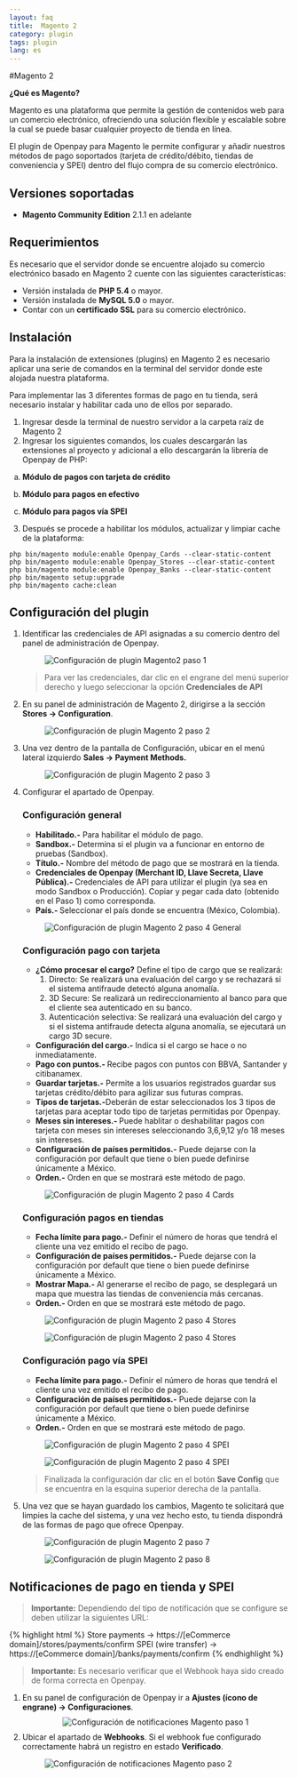 ```yaml
---
layout: faq
title:  Magento 2
category: plugin
tags: plugin
lang: es
---
```


#Magento 2

**¿Qué es Magento?**

Magento es una plataforma que permite la gestión de contenidos web para un comercio electrónico, ofreciendo una solución flexible y escalable sobre la cual se puede basar cualquier proyecto de tienda en línea.

El plugin de Openpay para Magento le permite configurar y añadir nuestros métodos de pago soportados (tarjeta de crédito/débito, tiendas de conveniencia y SPEI) dentro del flujo compra de su comercio electrónico.


Versiones soportadas
----------
* **Magento Community Edition** 2.1.1 en adelante


Requerimientos
----------
Es necesario que el servidor donde se encuentre alojado su comercio electrónico basado en Magento 2 cuente con las siguientes características:

* Versión instalada de **PHP 5.4** o mayor.
* Versión instalada de **MySQL 5.0** o mayor.
* Contar con un **certificado SSL** para su comercio electrónico.


Instalación
----------
Para la instalación de extensiones (plugins) en Magento 2 es necesario aplicar una serie de comandos en la terminal del servidor donde este alojada nuestra plataforma.

Para implementar las 3 diferentes formas de pago en tu tienda, será necesario instalar y habilitar cada uno de ellos por separado.

1) Ingresar desde la terminal de nuestro servidor a la carpeta raíz de Magento 2
2) Ingresar los siguientes comandos, los cuales descargarán las extensiones al proyecto y adicional a ello descargarán la librería de Openpay  de PHP:
<ol type="a">
  <li>
    <p><strong>Módulo de pagos con tarjeta de crédito</strong></p>
    <div markdown="0" class="php-code" style="display:none;">
{% highlight Bash %}
 composer require openpay/magento2-cards:3.0.*{% endhighlight %}
    </div>
  </li>
  <li>
    <p><strong>Módulo para pagos en efectivo</strong></p>
     <div markdown="0" class="php-code" style="display:none;">
{% highlight Bash %}
 # Para versiones de Magento < 2.3.0
 composer require openpay/magento2-stores:~3.0.0
 # Para versiones de Magento >= 2.3.0
 composer require openpay/magento2-stores:~3.3.0
{% endhighlight %}
    </div>
  </li>
  <li>
    <p><strong>Módulo para pagos vía SPEI</strong></p>
     <div markdown="0" class="php-code" style="display:none;">
{% highlight Bash %}
# Para versiones de Magento < 2.3.0
composer require openpay/magento2-banks:~3.0.0
# Para versiones de Magento >= 2.3.0
composer require openpay/magento2-banks:~3.3.0
 {% endhighlight %}
    </div>
  </li>
</ol>

3) Después se procede a habilitar los módulos, actualizar y limpiar cache de la plataforma:

```
php bin/magento module:enable Openpay_Cards --clear-static-content
php bin/magento module:enable Openpay_Stores --clear-static-content
php bin/magento module:enable Openpay_Banks --clear-static-content
php bin/magento setup:upgrade
php bin/magento cache:clean
```


Configuración del plugin
----------
<section class="mgsettings">
  <ol class="mgsettings__list">
    <li class="mgsettings__item">
      <p>Identificar las credenciales de API asignadas a su comercio dentro del panel de administración de Openpay.</p>
      <figure class="mgsettings__image mgsettings__image--small">
        <img src="/img/plugins/woocommerce/wc_settings_04.png" alt="Configuración de plugin Magento2 paso 1" title="Paso 1">
      </figure>
      <blockquote>
        <p>Para ver las credenciales, dar clic en el engrane del menú superior derecho y luego seleccionar la opción <strong>Credenciales de API</strong></p>
      </blockquote>
    </li>
    <li class="mgsettings__item">
      <p>En su panel de administración de Magento 2, dirigirse a la sección <strong>Stores -> Configuration</strong>.</p>
      <figure class="mgsettings__image mgsettings__image--medium">
        <img src="/img/plugins/magento2/magento2_settings_02.png" alt="Configuración de plugin Magento 2 paso 2" title="Paso 2">
      </figure>
    </li>
    <li class="mgsettings__item">
      <p>Una vez dentro de la pantalla de Configuración, ubicar en el menú lateral izquierdo <strong>Sales -> Payment Methods.</strong></p>
      <figure class="mgsettings__image mgsettings__image--medium">
        <img src="/img/plugins/magento2/magento2_settings_03.png" alt="Configuración de plugin Magento 2 paso 3" title="Paso 3">
      </figure>
    </li>
    <li class="mgsettings__item"> 
      <p>Configurar el apartado de Openpay.</p>
      <h3 class="mgsettings__subtitle">Configuración general</h3>
      <div class="mgsettings__content">
        <ul>
            <li><strong>Habilitado.-</strong> Para habilitar el módulo de pago.</li>
            <li><strong>Sandbox.-</strong> Determina si el plugin va a funcionar en entorno de pruebas (Sandbox).</li>
            <li><strong>Título.-</strong> Nombre del método de pago que se mostrará en la tienda.</li>
            <li><strong>Credenciales de Openpay (Merchant ID, Llave Secreta, Llave Pública).- </strong> Credenciales de API para utilizar el plugin (ya sea en modo Sandbox o Producción). Copiar y pegar cada dato (obtenido en el Paso 1) como corresponda.</li>
            <li><strong>País.- </strong> Seleccionar el país donde se encuentra (México, Colombia).</li>
        </ul>
        <figure class="mgsettings__image mgsettings__image--medium">
            <img src="/img/plugins/magento2/magento2_settings_04_general.png" alt="Configuración de plugin Magento 2 paso 4 General" title="Paso 4 General">
        </figure>
      </div>
      <h3 class="mgsettings__subtitle">Configuración pago con tarjeta</h3>
      <div class="mgsettings__content">
        <ul>
            <li><strong>¿Cómo procesar el cargo?</strong> Define el tipo de cargo que se realizará:
              <ol>
              <li>Directo: Se realizará una evaluación del cargo y se rechazará si el sistema antifraude detectó alguna anomalía.</li>
                <li>3D Secure: Se realizará un redireccionamiento al banco para que el cliente sea autenticado en su banco.</li>
                <li>Autenticación selectiva: Se realizará una evaluación del cargo y si el sistema antifraude detecta alguna anomalía, se ejecutará un cargo 3D secure.</li>
              </ol>
            </li>
            <li><strong>Configuración del cargo.-</strong> Indica si el cargo se hace o no inmediatamente.</li>
            <li><strong>Pago con puntos.- </strong>Recibe pagos con puntos con BBVA, Santander y citibanamex.</li>
            <li><strong>Guardar tarjetas.-</strong> Permite a los usuarios registrados guardar sus tarjetas crédito/débito para agilizar sus futuras compras. </li>
            <li><strong>Tipos de tarjetas.-</strong>Deberán de estar seleccionados los 3 tipos de tarjetas para aceptar todo tipo de tarjetas permitidas por Openpay.</li>
            <li><strong>Meses sin intereses.- </strong> Puede hablitar o deshabilitar pagos con tarjeta con meses sin intereses seleccionando 3,6,9,12 y/o 18 meses sin intereses.</li>
            <li><strong>Configuración de países permitidos.-</strong> Puede dejarse con la configuración por default que tiene o bien puede definirse únicamente a México.</li>
            <li><strong>Orden.-</strong> Orden en que se mostrará este método de pago.</li>
        </ul>
        <figure class="mgsettings__image mgsettings__image--medium">
          <img src="/img/plugins/magento2/magento2_settings_04_cards.png" alt="Configuración de plugin Magento 2 paso 4 Cards" title="Paso 4 Cards">
        </figure>
      </div>
      <h3 class="mgsettings__subtitle">Configuración pagos en tiendas</h3>
      <div class="mgsettings__content">
        <ul>
          <li><strong>Fecha límite para pago.-</strong> Definir el número de horas que tendrá el cliente una vez emitido el recibo de pago. </li>
          <li><strong>Configuración de países permitidos.-</strong> Puede dejarse con la configuración por default que tiene o bien puede definirse únicamente a México.</li>
          <li><strong>Mostrar Mapa.- </strong> Al generarse el recibo de pago, se desplegará un mapa que muestra las tiendas de conveniencia más cercanas. </li>
          <li><strong>Orden.-</strong> Orden en que se mostrará este método de pago.</li>
        </ul>
        <div class="row align-items-center">
           <div class="col-xl-6 col-lg-6 col-md-6 col-sm-12 col-xs-12">
            <figure class="mgsettings__image mgsettings__image--medium">
                <img src="/img/plugins/magento2/magento2_settings_04_stores.png" alt="Configuración de plugin Magento 2 paso 4 Stores" title="Paso 4 Stores">
            </figure>
          </div>
          <div class="col-xl-6 col-lg-6 col-md-6 col-sm-12 col-xs-12">
            <figure class="mgsettings__image mgsettings__image--medium">
                <img src="/img/plugins/magento2/magento2_settings_04_stores_checkout.png" alt="Configuración de plugin Magento 2 paso 4 Stores" title="Paso 4 Stores">
            </figure>
          </div>
        </div>
      </div>
      <h3 class="mgsettings__subtitle">Configuración pago vía SPEI</h3>
      <div class="mgsettings__content">
        <ul>
          <li><strong>Fecha límite para pago.-</strong> Definir el número de horas que tendrá el cliente una vez emitido el recibo de pago.</li>
          <li><strong>Configuración de países permitidos.-</strong> Puede dejarse con la configuración por default que tiene o bien puede definirse únicamente a México.</li>
          <li><strong>Orden.-</strong> Orden en que se mostrará este método de pago.</li>
        </ul>
        <div class="row align-items-center">
          <div class="col-xl-6 col-lg-6 col-md-6 col-sm-12 col-xs-12">
            <figure class="mgsettings__image mgsettings__image--medium">
              <img src="/img/plugins/magento2/magento2_settings_04_spei.png" alt="Configuración de plugin Magento 2 paso 4 SPEI" title="Paso 4 SPEI">
          </figure>
          </div>
          <div class="col-xl-6 col-lg-6 col-md-6 col-sm-12 col-xs-12">
            <figure class="mgsettings__image mgsettings__image--medium">
              <img src="/img/plugins/magento2/magento2_settings_04_spei_checkout.png" alt="Configuración de plugin Magento 2 paso 4 SPEI" title="Paso 4 SPEI">
          </figure>
          </div>
        </div>
      </div>
      <blockquote>
        <p>Finalizada la configuración dar clic en el botón <strong>Save Config</strong> que se encuentra en la esquina superior derecha de la pantalla.</p>
      </blockquote>
    </li>
    <li class="mgsettings__item">
    Una vez que se hayan guardado los cambios, Magento te solicitará que limpies la cache del sistema, y una vez hecho esto, tu tienda dispondrá de las formas de pago que ofrece Openpay.
      <figure class="mgsettings__image mgsettings__image--full">
        <img src="/img/plugins/magento2/magento2_config_07.png" alt="Configuración de plugin Magento 2 paso 7" title="Paso 7">
      </figure>
      <figure class="mgsettings__image mgsettings__image--full">
        <img src="/img/plugins/magento2/magento2_config_08.png" alt="Configuración de plugin Magento 2 paso 8" title="Paso 8">
      </figure>
    </li>
  </ol>
</section>

Notificaciones de pago en tienda y SPEI
----------
> **Importante:** Dependiendo del tipo de notificación que se configure se deben utilizar la siguientes URL:

{% highlight html %}
Store payments -> https://[eCommerce domain]/stores/payments/confirm
​SPEI (wire transfer) -> https://[eCommerce domain]/banks/payments/confirm
{% endhighlight %}

> **Importante:** Es necesario verificar que el Webhook haya sido creado de forma correcta en Openpay.

<ol class="mgnotifications__list">
<li class="mgnotifications__item">En su panel de configuración de Openpay ir a <b>Ajustes (ícono de engrane) -> Configuraciones</b>.</li>
<center style="margin:10px 0;"><img src="/img/plugins/woocommerce_webhook_02.png" alt="Configuración de notificaciones Magento paso 1" title="Paso 1"></center>
<li class="mgnotifications__item">Ubicar el apartado de <b>Webhooks</b>. Si el webhook fue configurado correctamente habrá un registro en estado <b>Verificado</b>.</li>
<figure class="mgnotifications__image mgnotifications__image--medium">
  <img src="/img/plugins/webhook_verificado.png" alt="Configuración de notificaciones Magento paso 2" title="Paso 2">
</figure>
</ol>
